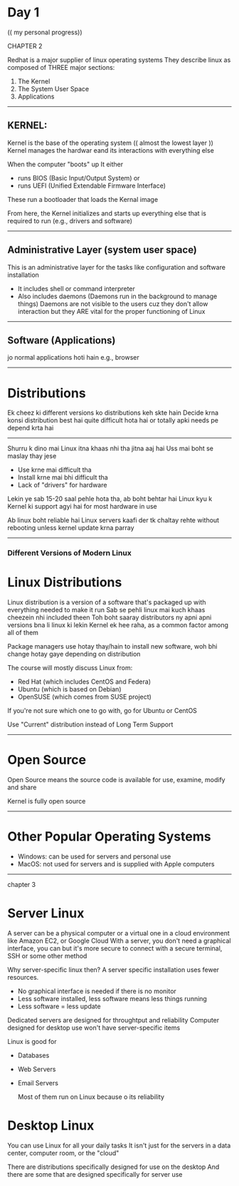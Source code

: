 # Day 1

(( my personal progress))

CHAPTER 2

Redhat is a major supplier of linux operating systems
They describe linux as composed of THREE major sections:
1. The Kernel
2. The System User Space
3. Applications

---

## KERNEL:
Kernel is the base of the operating system (( almost the lowest layer ))
Kernel manages the hardwar eand its interactions with everything else

When the computer "boots" up 
It either
- runs BIOS (Basic Input/Output System) or
- runs UEFI (Unified Extendable Firmware Interface)

These run a bootloader that loads the Kernal image

From here, the Kernel initializes and starts up everything else that is required to run (e.g., drivers and software)

---

## Administrative Layer (system user space)
This is an administrative layer for the tasks like configuration and software installation
- It includes shell or command interpreter
- Also includes daemons (Daemons run in the background to manage things)
  Daemons are not visible to the users cuz they don't allow interaction but they ARE vital for the proper functioning of Linux
  
---

## Software (Applications)
jo normal applications hoti hain e.g., browser

---

# Distributions 
Ek cheez ki different versions ko distributions keh skte hain
Decide krna konsi distribution best hai quite difficult hota hai or totally apki needs pe depend krta hai

---

Shurru k dino mai Linux itna khaas nhi tha jitna aaj hai
Uss mai boht se maslay thay jese
- Use krne mai difficult tha
- Install krne mai bhi difficult tha
- Lack of "drivers" for hardware

Lekin ye sab 15-20 saal pehle hota tha, ab boht behtar hai Linux kyu k Kernel ki support agyi hai for most hardware in use

Ab linux boht reliable hai
Linux servers kaafi der tk chaltay rehte without rebooting unless kernel update krna parray

---


### Different Versions of Modern Linux

# Linux Distributions


 Linux distribution is a version of a software that's packaged up with everything needed to make it run
 Sab se pehli linux mai kuch khaas cheezein nhi included theen
 Toh boht saaray distributors ny apni apni versions bna li linux ki lekin Kernel ek hee raha, as a common factor    among all of them

 Package managers use hotay thay/hain to install new software, woh bhi change hotay gaye depending on distribution



The course will mostly discuss Linux from:
- Red Hat (which includes CentOS and Federa)
- Ubuntu (which is based on Debian)
- OpenSUSE (which comes from SUSE project)


If you're not sure which one to go with, go for Ubuntu or CentOS

Use "Current" distribution instead of Long Term Support

---

# Open Source
Open Source means the source code is available for use, examine, modify and share


Kernel is fully open source

---

# Other Popular Operating Systems
- Windows: can be used for servers and personal use
- MacOS: not used for servers and is supplied with Apple computers

---

chapter 3

# Server Linux

A server can be a physical computer or a virtual one in a cloud environment like Amazon EC2, or Google Cloud
With a server, you don't need a graphical interface, you can but it's more secure to connect with a secure terminal, SSH or some other method


Why server-specific linux then?
A server specific installation uses fewer resources. 
- No graphical interface is needed if there is no monitor
- Less software installed, less software means less things running
- Less software = less update


Dedicated servers are designed for throughtput and reliability
Computer designed for desktop use won't have server-specific items

Linux is good for
- Databases
- Web Servers
- Email Servers

  Most of them run on Linux because o its reliability


# Desktop Linux
You can use Linux for all your daily tasks
It isn't just for the servers in a data center, computer room, or the "cloud"

There are distributions specifically designed for use on the desktop
And there are some that are designed specifically for server use





